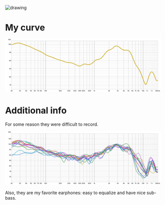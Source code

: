 <img src="https://github.com/user-attachments/assets/1041fa88-68de-4011-a072-e1e31bad8681" alt="drawing" width=30%/> </p>

# My curve

![1](KZ-Ling-Long.jpg)

# Additional info

For some reason they were difficult to record.

![2](bruh.jpg)

Also, they are my favorite earphones: easy to equalize and have nice sub-bass.
